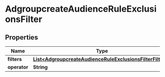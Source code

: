 # AdgroupcreateAudienceRuleExclusionsFilter

## Properties
Name | Type | Description | Notes
------------ | ------------- | ------------- | -------------
**filters** | [**List&lt;AdgroupcreateAudienceRuleExclusionsFilterFilters&gt;**](AdgroupcreateAudienceRuleExclusionsFilterFilters.md) |  |  [optional]
**operator** | **String** |  |  [optional]
